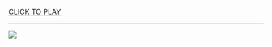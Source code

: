 
<a href="https://premium76.site?title=game_saturn_unblocked&ref=13M">CLICK TO PLAY</a></h3>
<hr>

<a href="https://premium76.site?title=game_saturn_unblocked&ref=13M"><img src="https://clearcache.store/games.png"></a>


